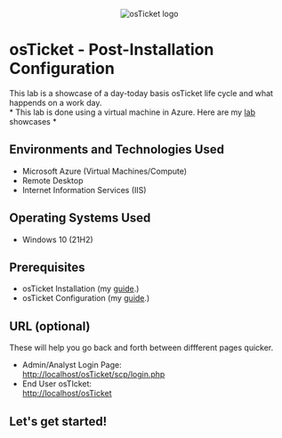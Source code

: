 <p align="center">
<img src="https://i.imgur.com/Clzj7Xs.png" alt="osTicket logo"/>
</p>

<h1>osTicket - Post-Installation Configuration</h1>
This lab is a showcase of a day-today basis osTicket life cycle and what happends on a work day.<br/>
* This lab is done using a virtual machine in Azure. Here are my <a href="google.com" styl>lab</a> showcases *

<h2>Environments and Technologies Used</h2>

- Microsoft Azure (Virtual Machines/Compute)
- Remote Desktop
- Internet Information Services (IIS)

<h2>Operating Systems Used </h2>

- Windows 10</b> (21H2)

<h2>Prerequisites</h2>

- osTicket Installation (my <a href="https://github.com/tonideeprai/osticket-prereqs">guide</a>.)
- osTicket Configuration (my <a href="https://github.com/tonideeprai/osticket-prereqs">guide</a>.)

<h2>URL (optional)</h2>

These will help you go back and forth between diffferent pages quicker.<br>
- Admin/Analyst Login Page:<br>
<a href="http://localhost/osTicket/scp/login.php">http://localhost/osTicket/scp/login.php</a>
- End User osTIcket:<br>
<a href="http://localhost/osTicket">http://localhost/osTicket</a>

<h2>Let's get started!</h2>

